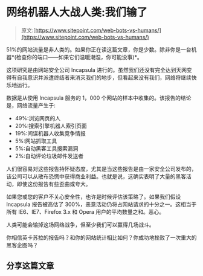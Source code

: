 # 网络机器人大战人类:我们输了

> 原文:[https://www.sitepoint.com/web-bots-vs-humans/](https://www.sitepoint.com/web-bots-vs-humans/)

51%的网站流量是非人类的。如果你正在读这篇文章，你是少数。除非你是一台机器*(检查你的端口——如果它们温暖潮湿，你可能没事)*。

这项研究是由网站安全公司 Incapsula 进行的。虽然我们还没有完全达到天网变得有自我意识并派遣终结者来消灭我们的地步，但看起来没有我们，网络将继续快乐地运行。

数据是从使用 Incapsula 服务的 1，000 个网站的样本中收集的。该报告的结论是，网络流量产生于:

*   49%:浏览网页的人
*   20%:搜索引擎机器人索引页面
*   19%:间谍机器人收集竞争情报
*   5%:网站抓取工具
*   5%:自动黑客工具搜索漏洞
*   2%:自动评论垃圾邮件发送者

人们很容易对这些报告持怀疑态度，尤其是当这些报告是由一家安全公司发布的，该公司可以从散布恐慌中获得商业利益。也就是说，这确实表明了大量的黑客活动，即使这份报告有些歪曲或夸大。

如果您或您的客户不关心安全性，也许是时候评估该策略了。如果我们假设 Incapsula 报告被高估了 300%，恶意活动仍将占网站请求的十分之一。这相当于所有 IE6、IE7、Firefox 3.x 和 Opera 用户的平均数量之和。恶心。

人类可能会输掉这场网络战争，但至少我们可以赢得几场战斗。

你相信英卡苏拉的报告吗？和你的网站统计相比如何？你成功地挫败了一次重大的黑客企图吗？

## 分享这篇文章